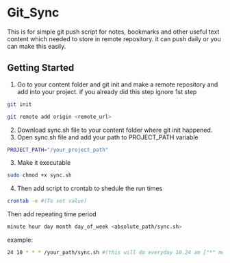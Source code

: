 # Git_Sync

This is for simple git push script for notes, bookmarks and other useful text content which needed to store in remote repository. it can push daily or you can make this easily.

## Getting Started

1. Go to your content folder and git init and make a remote repository and add into your project. if you already did this step ignore 1st step

```bash
git init
```

```bash
git remote add origin <remote_url>
```

2. Download sync.sh file to your content folder where git init happened.
3. Open sync.sh file and add your path to PROJECT_PATH variable
```bash
PROJECT_PATH="/your_project_path"
```
3. Make it executable

```bash
sudo chmod +x sync.sh
```

4. Then add script to crontab to shedule the run times
```bash
crontab -e #(To set value)
```
Then add repeating time period

```bash
minute hour day month day_of_week <absolute_path/sync.sh>
```
example:
```bash
24 10 * * * /your_path/sync.sh #(this will do everyday 10.24 am ["*" means any])
```